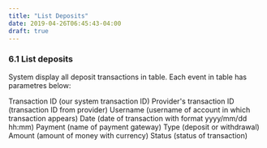 ```yaml
---
title: "List Deposits"
date: 2019-04-26T06:45:43-04:00
draft: true
---
```


### 6.1 List deposits

System display all deposit transactions in table. Each event in table has parametres below:

Transaction ID (our system transaction ID)
Provider's transaction ID (transaction ID from provider)
Username (username of account in which transaction appears)
Date (date of transaction with format yyyy/mm/dd hh:mm)
Payment (name of payment gateway)
Type (deposit or withdrawal)
Amount (amount of money with currency)
Status (status of transaction)

